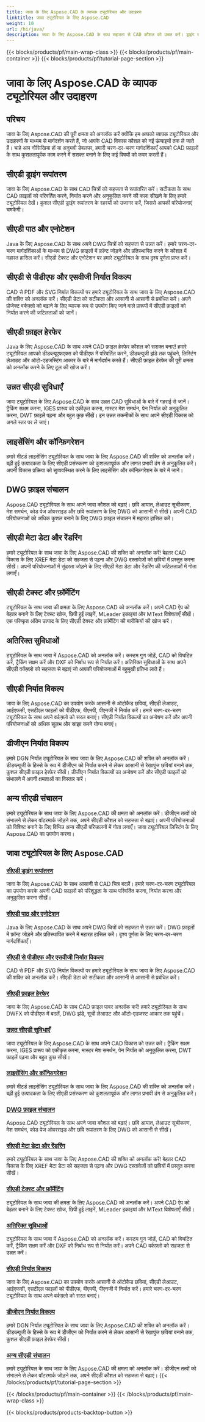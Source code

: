```yaml
---
title: जावा के लिए Aspose.CAD के व्यापक ट्यूटोरियल और उदाहरण
linktitle: जावा ट्यूटोरियल के लिए Aspose.CAD
weight: 10
url: /hi/java/
description: जावा के लिए Aspose.CAD के साथ सहजता से CAD कौशल को उन्नत करें। ड्राइंग रूपांतरण, टेक्स्ट एनोटेशन, फ़ाइल हेरफेर, उन्नत सुविधाओं, लाइसेंसिंग और बहुत कुछ पर ट्यूटोरियल देखें।
---
```


{{< blocks/products/pf/main-wrap-class >}}
{{< blocks/products/pf/main-container >}}
{{< blocks/products/pf/tutorial-page-section >}}

# जावा के लिए Aspose.CAD के व्यापक ट्यूटोरियल और उदाहरण


## परिचय

जावा के लिए Aspose.CAD की पूरी क्षमता को अनलॉक करें क्योंकि हम आपको व्यापक ट्यूटोरियल और उदाहरणों के माध्यम से मार्गदर्शन करते हैं, जो आपके CAD विकास कौशल को नई ऊंचाइयों तक ले जाते हैं। चाहे आप नौसिखिया हों या अनुभवी डेवलपर, हमारी चरण-दर-चरण मार्गदर्शिकाएँ आपको CAD फ़ाइलों के साथ कुशलतापूर्वक काम करने में सशक्त बनाने के लिए कई विषयों को कवर करती हैं।

## सीएडी ड्राइंग रूपांतरण
जावा के लिए Aspose.CAD के साथ CAD चित्रों को सहजता से रूपांतरित करें। सटीकता के साथ CAD फ़ाइलों को परिवर्तित करने, निर्यात करने और अनुकूलित करने की कला सीखने के लिए हमारे ट्यूटोरियल देखें। कुशल सीएडी ड्राइंग रूपांतरण के रहस्यों को उजागर करें, जिससे आपकी परियोजनाएं चमकेंगी।

## सीएडी पाठ और एनोटेशन
Java के लिए Aspose.CAD के साथ अपने DWG चित्रों को सहजता से उन्नत करें। हमारे चरण-दर-चरण मार्गदर्शिकाओं के माध्यम से DWG फ़ाइलों में फ़ॉन्ट जोड़ने और प्रतिस्थापित करने के कौशल में महारत हासिल करें। सीएडी टेक्स्ट और एनोटेशन पर हमारे ट्यूटोरियल के साथ दृश्य पूर्णता प्राप्त करें।

## सीएडी से पीडीएफ और एसवीजी निर्यात विकल्प
CAD से PDF और SVG निर्यात विकल्पों पर हमारे ट्यूटोरियल के साथ जावा के लिए Aspose.CAD की शक्ति को अनलॉक करें। सीएडी डेटा को सटीकता और आसानी से आसानी से प्रबंधित करें। अपने प्रोजेक्ट वर्कफ़्लो को बढ़ाने के लिए व्यापक रूप से उपयोग किए जाने वाले प्रारूपों में सीएडी फ़ाइलों को निर्यात करने की जटिलताओं को जानें।

## सीएडी फ़ाइल हेरफेर
Java के लिए Aspose.CAD के साथ अपने CAD फ़ाइल हेरफेर कौशल को सशक्त बनाएं! हमारे ट्यूटोरियल आपको डीडब्ल्यूएफएक्स को पीडीएफ में परिवर्तित करने, डीडब्ल्यूजी झंडे तक पहुंचने, लिस्टिंग लेआउट और ऑटो-एडजस्टिंग आकार के बारे में मार्गदर्शन करते हैं। सीएडी फ़ाइल हेरफेर की पूरी क्षमता को अनलॉक करने के लिए टूल की खोज करें।

## उन्नत सीएडी सुविधाएँ
जावा ट्यूटोरियल के लिए Aspose.CAD के साथ उन्नत CAD सुविधाओं के बारे में गहराई से जानें। ट्रैकिंग सक्षम करना, IGES प्रारूप को एकीकृत करना, मास्टर मेश समर्थन, पेन निर्यात को अनुकूलित करना, DWT फ़ाइलें पढ़ना और बहुत कुछ सीखें। इन उन्नत तकनीकों के साथ अपने सीएडी विकास को अगले स्तर पर ले जाएं।

## लाइसेंसिंग और कॉन्फ़िगरेशन
हमारे मीटर्ड लाइसेंसिंग ट्यूटोरियल के साथ जावा के लिए Aspose.CAD की शक्ति को अनलॉक करें। बढ़ी हुई उत्पादकता के लिए सीएडी प्रसंस्करण को कुशलतापूर्वक और लागत प्रभावी ढंग से अनुकूलित करें। अपनी विकास प्रक्रिया को सुव्यवस्थित करने के लिए लाइसेंसिंग और कॉन्फ़िगरेशन के बारे में जानें।

## DWG फ़ाइल संचालन
Aspose.CAD ट्यूटोरियल के साथ अपने जावा कौशल को बढ़ाएं। छवि आयात, लेआउट सूचीकरण, मेश समर्थन, कोड पेज ओवरराइड और छवि रूपांतरण के लिए DWG को आसानी से सीखें। अपनी CAD परियोजनाओं को अधिक कुशल बनाने के लिए DWG फ़ाइल संचालन में महारत हासिल करें।

## सीएडी मेटा डेटा और रेंडरिंग
हमारे ट्यूटोरियल के साथ जावा के लिए Aspose.CAD की शक्ति को अनलॉक करें! बेहतर CAD विकास के लिए XREF मेटा डेटा को सहजता से पढ़ना और DWG दस्तावेज़ों को छवियों में प्रस्तुत करना सीखें। अपनी परियोजनाओं में सुंदरता जोड़ने के लिए सीएडी मेटा डेटा और रेंडरिंग की जटिलताओं में गोता लगाएँ।

## सीएडी टेक्स्ट और फ़ॉर्मेटिंग
ट्यूटोरियल के साथ जावा की क्षमता के लिए Aspose.CAD को अनलॉक करें। अपने CAD ऐप को बेहतर बनाने के लिए टेक्स्ट खोज, छिपी हुई लाइनें, MLeader इकाइयां और MText विशेषताएँ सीखें। एक परिष्कृत अंतिम उत्पाद के लिए सीएडी टेक्स्ट और फ़ॉर्मेटिंग की बारीकियों की खोज करें।

## अतिरिक्त सुविधाओं
ट्यूटोरियल के साथ जावा में Aspose.CAD को अनलॉक करें। कस्टम गुण जोड़ें, CAD को विघटित करें, ट्रैकिंग सक्षम करें और DXF को निर्बाध रूप से निर्यात करें। अतिरिक्त सुविधाओं के साथ अपने सीएडी वर्कफ़्लो को सहजता से बढ़ाएं जो आपकी परियोजनाओं में बहुमुखी प्रतिभा लाते हैं।

## सीएडी निर्यात विकल्प
जावा के लिए Aspose.CAD का उपयोग करके आसानी से ऑटोकैड छवियां, सीएडी लेआउट, आईएफसी, एसटीएल फाइलों को पीडीएफ, बीएमपी, पीएनजी में निर्यात करें। हमारे चरण-दर-चरण ट्यूटोरियल के साथ अपने वर्कफ़्लो को सरल बनाएं। सीएडी निर्यात विकल्पों का अन्वेषण करें और अपनी परियोजनाओं को अधिक सुलभ और साझा करने योग्य बनाएं।

## डीजीएन निर्यात विकल्प
हमारे DGN निर्यात ट्यूटोरियल के साथ जावा के लिए Aspose.CAD की शक्ति को अनलॉक करें। डीडब्ल्यूजी के हिस्से के रूप में डीजीएन को निर्यात करने से लेकर आसानी से रेखापुंज छवियां बनाने तक, कुशल सीएडी फ़ाइल हेरफेर सीखें। डीजीएन निर्यात विकल्पों का अन्वेषण करें और सीएडी फाइलों को संभालने में अपनी क्षमताओं का विस्तार करें।

## अन्य सीएडी संचालन
हमारे ट्यूटोरियल के साथ जावा के लिए Aspose.CAD की क्षमता को अनलॉक करें। डीजीएन तत्वों को संभालने से लेकर वॉटरमार्क जोड़ने तक, अपने सीएडी कौशल को सहजता से बढ़ाएं। अपनी परियोजनाओं को विशिष्ट बनाने के लिए विभिन्न अन्य सीएडी परिचालनों में गोता लगाएँ। जावा ट्यूटोरियल लिस्टिंग के लिए Aspose.CAD का उपयोग करना।
## जावा ट्यूटोरियल के लिए Aspose.CAD
### [सीएडी ड्राइंग रूपांतरण](./cad-drawing-conversion/)
जावा के लिए Aspose.CAD के साथ आसानी से CAD चित्र बदलें। हमारे चरण-दर-चरण ट्यूटोरियल का उपयोग करके अपनी CAD फ़ाइलों को परिशुद्धता के साथ परिवर्तित करना, निर्यात करना और अनुकूलित करना सीखें।
### [सीएडी पाठ और एनोटेशन](./cad-text-and-annotation/)
Java के लिए Aspose.CAD के साथ अपने DWG चित्रों को सहजता से उन्नत करें। DWG फ़ाइलों में फ़ॉन्ट जोड़ने और प्रतिस्थापित करने में महारत हासिल करें। दृश्य पूर्णता के लिए चरण-दर-चरण मार्गदर्शिकाएँ।
### [सीएडी से पीडीएफ और एसवीजी निर्यात विकल्प](./cad-to-pdf-and-svg-export-options/)
CAD से PDF और SVG निर्यात विकल्पों पर हमारे ट्यूटोरियल के साथ जावा के लिए Aspose.CAD की शक्ति को अनलॉक करें। सीएडी डेटा को सटीकता और आसानी से आसानी से प्रबंधित करें।
### [सीएडी फ़ाइल हेरफेर](./cad-file-manipulation/)
जावा के लिए Aspose.CAD के साथ CAD फ़ाइल पावर अनलॉक करें! हमारे ट्यूटोरियल के साथ DWFX को पीडीएफ में बदलें, DWG झंडे, सूची लेआउट और ऑटो-एडजस्ट आकार तक पहुंचें।
### [उन्नत सीएडी सुविधाएँ](./advanced-cad-features/)
जावा ट्यूटोरियल के लिए Aspose.CAD के साथ अपने CAD विकास को उन्नत करें। ट्रैकिंग सक्षम करना, IGES प्रारूप को एकीकृत करना, मास्टर मेश समर्थन, पेन निर्यात को अनुकूलित करना, DWT फ़ाइलें पढ़ना और बहुत कुछ सीखें।
### [लाइसेंसिंग और कॉन्फ़िगरेशन](./licensing-and-configuration/)
हमारे मीटर्ड लाइसेंसिंग ट्यूटोरियल के साथ जावा के लिए Aspose.CAD की शक्ति को अनलॉक करें। बढ़ी हुई उत्पादकता के लिए सीएडी प्रसंस्करण को कुशलतापूर्वक और लागत प्रभावी ढंग से अनुकूलित करें।
### [DWG फ़ाइल संचालन](./dwg-file-operations/)
Aspose.CAD ट्यूटोरियल के साथ अपने जावा कौशल को बढ़ाएं। छवि आयात, लेआउट सूचीकरण, मेश समर्थन, कोड पेज ओवरराइड और छवि रूपांतरण के लिए DWG को आसानी से सीखें।
### [सीएडी मेटा डेटा और रेंडरिंग](./cad-meta-data-and-rendering/)
हमारे ट्यूटोरियल के साथ जावा के लिए Aspose.CAD की शक्ति को अनलॉक करें! बेहतर CAD विकास के लिए XREF मेटा डेटा को सहजता से पढ़ना और DWG दस्तावेज़ों को छवियों में प्रस्तुत करना सीखें।
### [सीएडी टेक्स्ट और फ़ॉर्मेटिंग](./cad-text-and-formatting/)
ट्यूटोरियल के साथ जावा की क्षमता के लिए Aspose.CAD को अनलॉक करें। अपने CAD ऐप को बेहतर बनाने के लिए टेक्स्ट खोज, छिपी हुई लाइनें, MLeader इकाइयां और MText विशेषताएँ सीखें।
### [अतिरिक्त सुविधाओं](./additional-features/)
ट्यूटोरियल के साथ जावा में Aspose.CAD को अनलॉक करें। कस्टम गुण जोड़ें, CAD को विघटित करें, ट्रैकिंग सक्षम करें और DXF को निर्बाध रूप से निर्यात करें। अपने CAD वर्कफ़्लो को सहजता से उन्नत करें।
### [सीएडी निर्यात विकल्प](./cad-export-options/)
जावा के लिए Aspose.CAD का उपयोग करके आसानी से ऑटोकैड छवियां, सीएडी लेआउट, आईएफसी, एसटीएल फाइलों को पीडीएफ, बीएमपी, पीएनजी में निर्यात करें। हमारे चरण-दर-चरण ट्यूटोरियल के साथ अपने वर्कफ़्लो को सरल बनाएं। 
### [डीजीएन निर्यात विकल्प](./dgn-export-options/)
हमारे DGN निर्यात ट्यूटोरियल के साथ जावा के लिए Aspose.CAD की शक्ति को अनलॉक करें। डीडब्ल्यूजी के हिस्से के रूप में डीजीएन को निर्यात करने से लेकर आसानी से रेखापुंज छवियां बनाने तक, कुशल सीएडी फ़ाइल हेरफेर सीखें।
### [अन्य सीएडी संचालन](./other-cad-operations/)
हमारे ट्यूटोरियल के साथ जावा के लिए Aspose.CAD की क्षमता को अनलॉक करें। डीजीएन तत्वों को संभालने से लेकर वॉटरमार्क जोड़ने तक, अपने सीएडी कौशल को सहजता से बढ़ाएं।
{{< /blocks/products/pf/tutorial-page-section >}}

{{< /blocks/products/pf/main-container >}}
{{< /blocks/products/pf/main-wrap-class >}}

{{< blocks/products/products-backtop-button >}}
